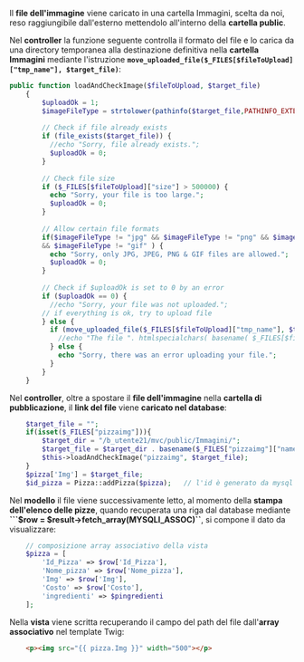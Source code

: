 

Il **file dell'immagine** viene caricato in una cartella Immagini, scelta da noi, reso raggiungibile dall'esterno mettendolo all'interno della **cartella public**.

Nel **controller** la funzione seguente controlla il formato del file e lo carica da una directory temporanea alla destinazione definitiva nella **cartella Immagini** mediante l'istruzione **```move_uploaded_file($_FILES[$fileToUpload]["tmp_name"], $target_file)```**:

```PHP
public function loadAndCheckImage($fileToUpload, $target_file)
    {
    	$uploadOk = 1;
        $imageFileType = strtolower(pathinfo($target_file,PATHINFO_EXTENSION));
        
    	// Check if file already exists
        if (file_exists($target_file)) {
          //echo "Sorry, file already exists.";
          $uploadOk = 0;
        }
        
        // Check file size
        if ($_FILES[$fileToUpload]["size"] > 500000) {
          echo "Sorry, your file is too large.";
          $uploadOk = 0;
        }
        
        // Allow certain file formats
        if($imageFileType != "jpg" && $imageFileType != "png" && $imageFileType != "jpeg"
        && $imageFileType != "gif" ) {
          echo "Sorry, only JPG, JPEG, PNG & GIF files are allowed.";
          $uploadOk = 0;
        }
        
        // Check if $uploadOk is set to 0 by an error
        if ($uploadOk == 0) {
          //echo "Sorry, your file was not uploaded.";
        // if everything is ok, try to upload file
        } else {
          if (move_uploaded_file($_FILES[$fileToUpload]["tmp_name"], $target_file)) {
            //echo "The file ". htmlspecialchars( basename( $_FILES[$fileToUpload]["name"])). " has been uploaded.";
          } else {
            echo "Sorry, there was an error uploading your file.";
          }
        }
    }
```

Nel **controller**, oltre a spostare il **file dell'immagine** nella **cartella di pubblicazione**, il **link del file** viene **caricato nel database**:
```PHP
	$target_file = "";
	if(isset($_FILES["pizzaimg"])){
		$target_dir = "/b_utente21/mvc/public/Immagini/";
		$target_file = $target_dir . basename($_FILES["pizzaimg"]["name"]);
		$this->loadAndCheckImage("pizzaimg", $target_file);
	}
	$pizza['Img'] = $target_file;
	$id_pizza = Pizza::addPizza($pizza);   // l'id è generato da mysql
```	

Nel **modello** il file viene successivamente letto, al momento della **stampa dell'elenco delle pizze**, quando
recuperata una riga dal database mediante **```$row = $result->fetch_array(MYSQLI_ASSOC)``**, si compone il dato da visualizzare:
```PHP
	// composizione array associativo della vista
	$pizza = [
		'Id_Pizza' => $row['Id_Pizza'],
		'Nome_pizza' => $row['Nome_pizza'],
		'Img' => $row['Img'],
		'Costo' => $row['Costo'],
		'ingredienti' => $pingredienti
	];
```	

Nella **vista** viene scritta recuperando il campo del path del file dall'**array associativo** nel template Twig:
```HTML	
	<p><img src="{{ pizza.Img }}" width="500"></p>
```
